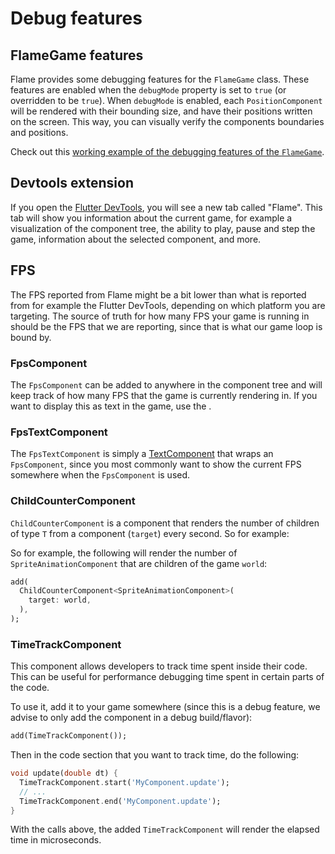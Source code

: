 # Debug features


## FlameGame features

Flame provides some debugging features for the `FlameGame` class. These features are enabled when
the `debugMode` property is set to `true` (or overridden to be `true`).
When `debugMode` is enabled, each `PositionComponent` will be rendered with their bounding size, and
have their positions written on the screen. This way, you can visually verify the components
boundaries and positions.

Check out this [working example of the debugging features of the `FlameGame`](https://github.com/flame-engine/flame/blob/main/examples/lib/stories/components/debug_example.dart).


## Devtools extension

If you open the [Flutter DevTools](https://docs.flutter.dev/tools/devtools/overview), you will see a
new tab called "Flame". This tab will show you information about the current game, for example a
visualization of the component tree, the ability to play, pause and step the game, information
about the selected component, and more.


## FPS

The FPS reported from Flame might be a bit lower than what is reported from for example the Flutter
DevTools, depending on which platform you are targeting. The source of truth for how many FPS your
game is running in should be the FPS that we are reporting, since that is what our game loop is
bound by.


### FpsComponent

The `FpsComponent` can be added to anywhere in the component tree and will keep track of how many
FPS that the game is currently rendering in. If you want to display this as text in the game, use
the [](#fpstextcomponent).


### FpsTextComponent

The `FpsTextComponent` is simply a [TextComponent] that wraps an `FpsComponent`, since you most
commonly want to show the current FPS somewhere when the `FpsComponent` is used.


[TextComponent]: ../rendering/text_rendering.md#textcomponent


### ChildCounterComponent

`ChildCounterComponent` is a component that renders the number of children of
type `T` from a component (`target`) every second. So for example:

So for example, the following will render the number of `SpriteAnimationComponent` that are
children of the game `world`:

```dart
add(
  ChildCounterComponent<SpriteAnimationComponent>(
    target: world,
  ),
);
```


### TimeTrackComponent

This component allows developers to track time spent inside their code. This can be useful for
performance debugging time spent in certain parts of the code.

To use it, add it to your game somewhere (since this is a debug feature, we advise to only add the
component in a debug build/flavor):

```dart
add(TimeTrackComponent());
```

Then in the code section that you want to track time, do the following:

```dart
void update(double dt) {
  TimeTrackComponent.start('MyComponent.update');
  // ...
  TimeTrackComponent.end('MyComponent.update');
}
```

With the calls above, the added `TimeTrackComponent` will render the elapsed time in
microseconds.
